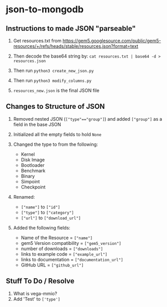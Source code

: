 # json-to-mongodb

## Instructions to made JSON "parseable"

1. Get resources.txt from https://gem5.googlesource.com/public/gem5-resources/+/refs/heads/stable/resources.json?format=text

2. Then decode the base64 string by: `cat resources.txt | base64 -d > resources.json`

3. Then run `python3 create_new_json.py`

4. Then run `python3 modify_columns.py`

5. `resources_new.json` is the final JSON file

## Changes to Structure of JSON

1. Removed nested JSON (`["type"=="group"]`) and added `["group"]` as a field in the base JSON

2. Initialized all the empty fields to hold `None`

3. Changed the type to from the following:
    - Kernel
    - Disk Image
    - Bootloader
    - Benchmark
    - Binary
    - Simpoint
    - Checkpoint

4. Renamed:

    - `["name"]` to `["id"]`
    - `["type"]` to `["category"]`
    - `["url"]` to `["download_url"]`

5. Added the following fields:

    - Name of the Resource = `["name"]`
    - gem5 Version compatibility = `["gem5_version"]`
    - number of downloads = `["downloads"]`
    - links to example code = `["example_url"]`
    - links to documentation = `["documentation_url"]`
    - GitHub URL = `["github_url"]`

## Stuff To Do / Resolve

1. What is vega-mmio?
2. Add 'Test' to `['type']`
